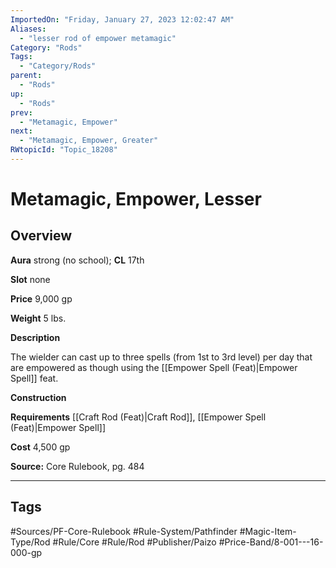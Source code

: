 ```yaml
---
ImportedOn: "Friday, January 27, 2023 12:02:47 AM"
Aliases:
  - "lesser rod of empower metamagic"
Category: "Rods"
Tags:
  - "Category/Rods"
parent:
  - "Rods"
up:
  - "Rods"
prev:
  - "Metamagic, Empower"
next:
  - "Metamagic, Empower, Greater"
RWtopicId: "Topic_18208"
---
```

# Metamagic, Empower, Lesser
## Overview
**Aura** strong (no school); **CL** 17th

**Slot** none

**Price** 9,000 gp

**Weight** 5 lbs.

**Description**

The wielder can cast up to three spells (from 1st to 3rd level) per day that are empowered as though using the [[Empower Spell (Feat)|Empower Spell]] feat.

**Construction**

**Requirements** [[Craft Rod (Feat)|Craft Rod]], [[Empower Spell (Feat)|Empower Spell]]

**Cost** 4,500 gp

**Source:** Core Rulebook, pg. 484


---
## Tags
#Sources/PF-Core-Rulebook #Rule-System/Pathfinder #Magic-Item-Type/Rod #Rule/Core #Rule/Rod #Publisher/Paizo #Price-Band/8-001---16-000-gp

